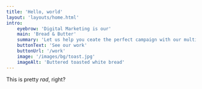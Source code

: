 ```yaml
---
title: 'Hello, world'
layout: 'layouts/home.html'
intro:
    eyebrow: 'Digital Marketing is our'
    main: 'Bread & Butter'
    summary: 'Let us help you ceate the perfect campaign with our multi-faceted team of talented creatives'
    buttonText: 'See our work'
    buttonUrl: '/work'
    image: '/images/bg/toast.jpg'
    imageAlt: 'Buttered toasted white bread'
---
```


This is pretty _rad_, right?